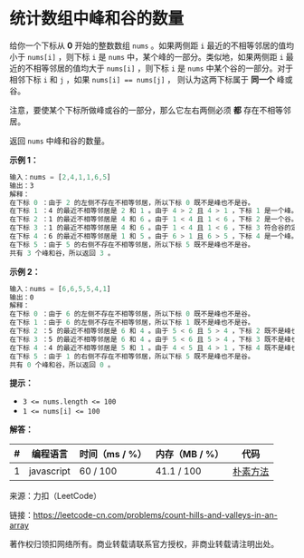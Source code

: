 # 统计数组中峰和谷的数量

给你一个下标从 **0** 开始的整数数组 `nums` 。如果两侧距 `i` 最近的不相等邻居的值均小于 `nums[i]` ，则下标 `i` 是 `nums` 中，某个峰的一部分。类似地，如果两侧距 `i` 最近的不相等邻居的值均大于 `nums[i]` ，则下标 `i` 是 `nums` 中某个谷的一部分。对于相邻下标 `i` 和 `j` ，如果 `nums[i] == nums[j]` ， 则认为这两下标属于 **同一个** 峰或谷。

注意，要使某个下标所做峰或谷的一部分，那么它左右两侧必须 **都** 存在不相等邻居。

返回 `nums` 中峰和谷的数量。

**示例 1：**

``` javascript
输入：nums = [2,4,1,1,6,5]
输出：3
解释：
在下标 0 ：由于 2 的左侧不存在不相等邻居，所以下标 0 既不是峰也不是谷。
在下标 1 ：4 的最近不相等邻居是 2 和 1 。由于 4 > 2 且 4 > 1 ，下标 1 是一个峰。
在下标 2 ：1 的最近不相等邻居是 4 和 6 。由于 1 < 4 且 1 < 6 ，下标 2 是一个谷。
在下标 3 ：1 的最近不相等邻居是 4 和 6 。由于 1 < 4 且 1 < 6 ，下标 3 符合谷的定义，但需要注意它和下标 2 是同一个谷的一部分。
在下标 4 ：6 的最近不相等邻居是 1 和 5 。由于 6 > 1 且 6 > 5 ，下标 4 是一个峰。
在下标 5 ：由于 5 的右侧不存在不相等邻居，所以下标 5 既不是峰也不是谷。
共有 3 个峰和谷，所以返回 3 。
```

**示例 2：**

``` javascript
输入：nums = [6,6,5,5,4,1]
输出：0
解释：
在下标 0 ：由于 6 的左侧不存在不相等邻居，所以下标 0 既不是峰也不是谷。
在下标 1 ：由于 6 的左侧不存在不相等邻居，所以下标 1 既不是峰也不是谷。
在下标 2 ：5 的最近不相等邻居是 6 和 4 。由于 5 < 6 且 5 > 4 ，下标 2 既不是峰也不是谷。
在下标 3 ：5 的最近不相等邻居是 6 和 4 。由于 5 < 6 且 5 > 4 ，下标 3 既不是峰也不是谷。
在下标 4 ：4 的最近不相等邻居是 5 和 1 。由于 4 < 5 且 4 > 1 ，下标 4 既不是峰也不是谷。
在下标 5 ：由于 1 的右侧不存在不相等邻居，所以下标 5 既不是峰也不是谷。
共有 0 个峰和谷，所以返回 0 。
```

**提示：**

- `3 <= nums.length <= 100`
- `1 <= nums[i] <= 100`

**解答：**

**#**|**编程语言**|**时间（ms / %）**|**内存（MB / %）**|**代码**
--|--|--|--|--
1|javascript|60 / 100|41.1 / 100|[朴素方法](./javascript/ac_v1.js)

来源：力扣（LeetCode）

链接：https://leetcode-cn.com/problems/count-hills-and-valleys-in-an-array

著作权归领扣网络所有。商业转载请联系官方授权，非商业转载请注明出处。
